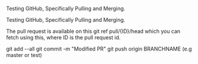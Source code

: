 Testing GitHub, Specifically Pulling and Merging.


Testing GitHub, Specifically Pulling and Merging.

The pull request is available on this git ref pull/{ID}/head which you can fetch using this, where ID is the pull request id.

git add --all
git commit -m "Modified PR"
git push origin BRANCHNAME (e.g master or test)

